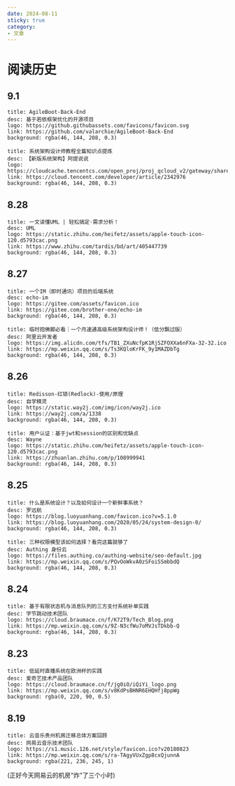 ```yaml
---
date: 2024-08-11
sticky: true
category: 
- 文章
---
```


# 阅读历史

<!-- more -->

## 9.1

```component VPCard
title: AgileBoot-Back-End
desc: 基于若依框架优化的开源项目
logo: https://github.githubassets.com/favicons/favicon.svg
link: https://github.com/valarchie/AgileBoot-Back-End
background: rgba(46, 144, 208, 0.3)
```

```component VPCard
title: 系统架构设计师教程全篇知识点提炼
desc: 【新版系统架构】阿提说说
logo: https://cloudcache.tencentcs.com/open_proj/proj_qcloud_v2/gateway/shareicons/cloud.png
link: https://cloud.tencent.com/developer/article/2342976
background: rgba(46, 144, 208, 0.3)
```

## 8.28

```component VPCard
title: 一文读懂UML | 轻松搞定·需求分析！
desc: UML
logo: https://static.zhihu.com/heifetz/assets/apple-touch-icon-120.d5793cac.png
link: https://www.zhihu.com/tardis/bd/art/405447739
background: rgba(46, 144, 208, 0.3)
```

## 8.27

```component VPCard
title: 一个IM（即时通讯）项目的后端系统
desc: echo-im
logo: https://gitee.com/assets/favicon.ico
link: https://gitee.com/brother-one/echo-im
background: rgba(46, 144, 208, 0.3)
```

```component VPCard
title: 临时抱佛脚必看｜一个月速通高级系统架构设计师！（低分飘过版）
desc: 阿里云开发者
logo: https://img.alicdn.com/tfs/TB1_ZXuNcfpK1RjSZFOXXa6nFXa-32-32.ico
link: https://mp.weixin.qq.com/s/Ts3KQloKrFK_9y1MAZDbTg
background: rgba(46, 144, 208, 0.3)
```

## 8.26

```component VPCard
title: Redisson-红锁(Redlock)-使用/原理
desc: 自学精灵
logo: https://static.way2j.com/img/icon/way2j.ico
link: https://way2j.com/a/1338
background: rgba(46, 144, 208, 0.3)
```

```component VPCard
title: 用户认证：基于jwt和session的区别和优缺点
desc: Wayne
logo: https://static.zhihu.com/heifetz/assets/apple-touch-icon-120.d5793cac.png
link: https://zhuanlan.zhihu.com/p/108999941
background: rgba(46, 144, 208, 0.3)
```

## 8.25

```component VPCard
title: 什么是系统设计？以及如何设计一个新鲜事系统？
desc: 罗远航
logo: https://blog.luoyuanhang.com/favicon.ico?v=5.1.0
link: https://blog.luoyuanhang.com/2020/05/24/system-design-0/
background: rgba(46, 144, 208, 0.3)
```

```component VPCard
title: 三种权限模型该如何选择？看完这篇就够了
desc: Authing 身份云
logo: https://files.authing.co/authing-website/seo-default.jpg
link: https://mp.weixin.qq.com/s/PQvOoWkvA0zSFoiSSmbbdQ
background: rgba(46, 144, 208, 0.3)
```

## 8.24

```component VPCard
title: 基于有限状态机与消息队列的三方支付系统补单实践
desc: 字节跳动技术团队
logo: https://cloud.braumace.cn/f/K72T9/Tech_Blog.png
link: https://mp.weixin.qq.com/s/9Z-N3cfWu7oMVJsTDkbb-Q
background: rgba(46, 144, 208, 0.3)
```

## 8.23

```component VPCard
title: 低延时直播系统在欧洲杯的实践
desc: 爱奇艺技术产品团队
logo: https://cloud.braumace.cn/f/jg0iO/iQiYi_logo.png
link: https://mp.weixin.qq.com/s/v8KdPsBHNR6EHQHfj8ppWg
background: rgba(0, 220, 90, 0.5)
```

## 8.19

```component VPCard
title: 云音乐贵州机房迁移总体方案回顾
desc: 网易云音乐技术团队
logo: https://s1.music.126.net/style/favicon.ico?v20180823
link: https://mp.weixin.qq.com/s/ra-TAgyVUxZgp8cxQjunnA
background: rgba(221, 236, 245, 1)
```
(正好今天网易云的机房“炸”了三个小时)

